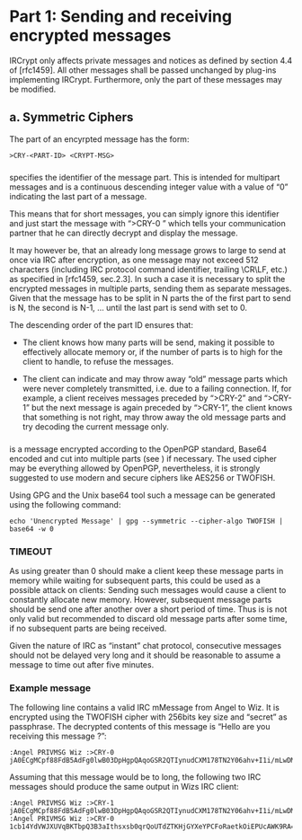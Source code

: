 Part 1: Sending and receiving encrypted messages
================================================

IRCrypt only affects private messages and notices as defined by section 4.4 of
[rfc1459]. All other messages shall be passed unchanged by plug-ins
implementing IRCrypt.  Furthermore, only the <text> part of these messages may
be modified. 


a. Symmetric Ciphers
--------------------

The <text> part of an encyrpted message has the form:

	>CRY-<PART-ID> <CRYPT-MSG>


### <PART-ID>

<PART-ID> specifies the identifier of the message part. This is intended for
multipart messages and is a continuous descending integer value with a value of
“0” indicating the last part of a message.

This means that for short messages, you can simply ignore this identifier and
just start the message with “>CRY-0 ” which tells your communication partner
that he can directly decrypt and display the message.

It may however be, that an already long message grows to large to send at once
via IRC after encryption, as one message may not exceed 512 characters
(including IRC protocol command identifier, trailing \CR\LF, etc.) as specified
in [rfc1459, sec.2.3]. In such a case it is necessary to split the encrypted
messages in multiple parts, sending them as separate messages. Given that the
message has to be split in N parts the <PART-ID> of the first part to send is
N, the second is N-1, … until the last part is send with <PART-ID> set to 0.

The descending order of the part ID ensures that:

 - The client knows how many parts will be send, making it possible to
	effectively allocate memory or, if the number of parts is to high for the
	client to handle, to refuse the messages.

 - The client can indicate and may throw away “old” message parts which were
	never completely transmitted, i.e. due to a failing connection. If, for
	example, a client receives messages preceded by “>CRY-2” and “>CRY-1” but
	the next message is again preceded by “>CRY-1”, the client knows that
	something is not right, may throw away the old message parts and try
	decoding the current message only.


### <CRYPT-MSG>

<CRYPT-MSG> is a message encrypted according to the OpenPGP standard, Base64
encoded and cut into multiple parts (see <PART-ID>) if necessary. The used
cipher may be everything allowed by OpenPGP, nevertheless, it is strongly
suggested to use modern and secure ciphers like AES256 or TWOFISH.

Using GPG and the Unix base64 tool such a message can be generated using the
following command:

	echo 'Unencrypted Message' | gpg --symmetric --cipher-algo TWOFISH | base64 -w 0


### TIMEOUT

As using <PART-ID> greater than 0 should make a client keep these message parts
in memory while waiting for subsequent parts, this could be used as a possible
attack on clients: Sending such messages would cause a client to constantly
allocate new memory. However, subsequent message parts should be send one after
another over a short period of time. Thus is is not only valid but recommended
to discard old message parts after some time, if no subsequent parts are being
received.

Given the nature of IRC as “instant” chat protocol, consecutive messages should
not be delayed very long and it should be reasonable to assume a message to
time out after five minutes.


### Example message

The following line contains a valid IRC mMessage from Angel to Wiz. It is
encrypted using the TWOFISH cipher with 256bits key size and “secret” as
passphrase. The decrypted contents of this message is “Hello are you receiving
this message ?”:

	:Angel PRIVMSG Wiz :>CRY-0 jA0ECgMCpf88FdB5AdFg0lwB03DpHgpQAqoGSR2QTIynudCXM178TN2Y06ahv+I1i/mLwDMt+s021cb14YdVWJXUVqBKTbpQ3B3aIthsxsb0qrQoUTdZTKHjGYXeYPCFoRaetkOiEPUcAWK9RA==

Assuming that this message would be to long, the following two IRC messages should produce the same output in Wizs IRC client:

	:Angel PRIVMSG Wiz :>CRY-1 jA0ECgMCpf88FdB5AdFg0lwB03DpHgpQAqoGSR2QTIynudCXM178TN2Y06ahv+I1i/mLwDMt+s02
	:Angel PRIVMSG Wiz :>CRY-0 1cb14YdVWJXUVqBKTbpQ3B3aIthsxsb0qrQoUTdZTKHjGYXeYPCFoRaetkOiEPUcAWK9RA==

